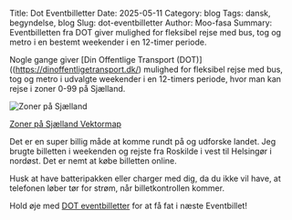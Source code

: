 Title: Dot Eventbilletter
Date: 2025-05-11
Category: blog
Tags: dansk, begyndelse, blog
Slug: dot-eventbilletter
Author: Moo-fasa
Summary: Eventbilletten fra DOT giver mulighed for fleksibel rejse med bus, tog og metro i en bestemt weekender i en 12-timer periode.

Nogle gange giver [Din Offentlige Transport (DOT)]((https://dinoffentligetransport.dk/) mulighed for fleksibel rejse med bus, tog og metro i udvalgte weekender i en 12-timers periode, hvor man kan rejse i zoner 0-99 på Sjælland.

![Zoner på Sjælland](https://dinoffentligetransport.dk/media/lxfj4bpk/dot-zonekort-2021_web.jpg)

[Zoner på Sjælland Vektormap](https://ringzoner.dinoffentligetransport.dk/)

Det er en super billig måde at komme rundt på og udforske landet. Jeg brugte billetten i weekenden og rejste fra Roskilde i vest til Helsingør i nordøst. Det er nemt at købe billetten online. 

Husk at have batteripakken eller charger med dig, da du ikke vil have, at telefonen løber tør for strøm, når billetkontrollen kommer. 

Hold øje med [DOT eventbilletter](https://dinoffentligetransport.dk/find-billetter/dagsbilletter/eventbillet) for at få fat i næste Eventbillet!

